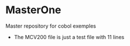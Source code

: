 # MasterOne
Master repository for cobol exemples 
- The MCV200 file is just a test file with 11 lines
